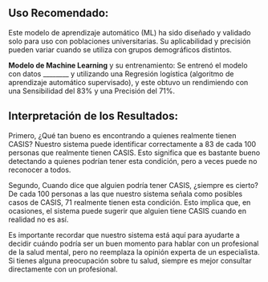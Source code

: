 ## Uso Recomendado: 
Este modelo de aprendizaje automático (ML) ha sido diseñado y validado solo para uso con poblaciones universitarias. Su aplicabilidad y precisión pueden variar cuando se utiliza con grupos demográficos distintos.

**Modelo de Machine Learning** y su entrenamiento: Se entrenó el modelo con datos ________ y utilizando una Regresión logística (algoritmo de aprendizaje automático supervisado), y este obtuvo un rendimiendo con una Sensibilidad del 83% y una Precisión del 71%.

## Interpretación de los Resultados:
Primero, ¿Qué tan bueno es encontrando a quienes realmente tienen CASIS? Nuestro sistema puede identificar correctamente a 83 de cada 100 personas que realmente tienen CASIS. Esto significa que es bastante bueno detectando a quienes podrían tener esta condición, pero a veces puede no reconocer a todos.

Segundo, Cuando dice que alguien podría tener CASIS, ¿siempre es cierto? De cada 100 personas a las que nuestro sistema señala como posibles casos de CASIS, 71 realmente tienen esta condición. Esto implica que, en ocasiones, el sistema puede sugerir que alguien tiene CASIS cuando en realidad no es así.

Es importante recordar que nuestro sistema está aquí para ayudarte a decidir cuándo podría ser un buen momento para hablar con un profesional de la salud mental, pero no reemplaza la opinión experta de un especialista. Si tienes alguna preocupación sobre tu salud, siempre es mejor consultar directamente con un profesional.
